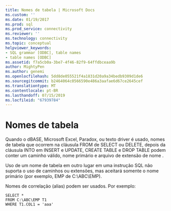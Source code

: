 ```yaml
---
title: Nomes de tabela | Microsoft Docs
ms.custom: ''
ms.date: 01/19/2017
ms.prod: sql
ms.prod_service: connectivity
ms.reviewer: ''
ms.technology: connectivity
ms.topic: conceptual
helpviewer_keywords:
- SQL grammar [ODBC], table names
- table names [ODBC]
ms.assetid: f7a5cb0a-3be7-4f46-82f9-64ffdbceaa9b
author: MightyPen
ms.author: genemi
ms.openlocfilehash: 5dd8de055521f4a1831d20a9a34bedb9309d1de6
ms.sourcegitcommit: b2464064c0566590e486a3aafae6d67ce2645cef
ms.translationtype: MT
ms.contentlocale: pt-BR
ms.lasthandoff: 07/15/2019
ms.locfileid: "67939784"
---
```

# <a name="table-names"></a>Nomes de tabela
Quando o dBASE, Microsoft Excel, Paradox, ou texto driver é usado, nomes de tabela que ocorrem na cláusula FROM de SELECT ou DELETE, depois da cláusula INTO em INSERT e UPDATE, CREATE TABLE e DROP TABLE podem conter um caminho válido, nome primário e arquivo de extensão de nome .  
  
 Uso de um nome de tabela em outro lugar em uma instrução SQL não suporta o uso de caminhos ou extensões, mas aceitará somente o nome primário (por exemplo, EMP de C:\ABC\EMP).  
  
 Nomes de correlação (alias) podem ser usados. Por exemplo:  
  
```  
SELECT *    
FROM C:\ABC\EMP T1    
WHERE T1.COL1 = 'aaa'  
```
